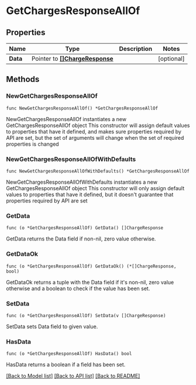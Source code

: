 # GetChargesResponseAllOf

## Properties

Name | Type | Description | Notes
------------ | ------------- | ------------- | -------------
**Data** | Pointer to [**[]ChargeResponse**](ChargeResponse.md) |  | [optional] 

## Methods

### NewGetChargesResponseAllOf

`func NewGetChargesResponseAllOf() *GetChargesResponseAllOf`

NewGetChargesResponseAllOf instantiates a new GetChargesResponseAllOf object
This constructor will assign default values to properties that have it defined,
and makes sure properties required by API are set, but the set of arguments
will change when the set of required properties is changed

### NewGetChargesResponseAllOfWithDefaults

`func NewGetChargesResponseAllOfWithDefaults() *GetChargesResponseAllOf`

NewGetChargesResponseAllOfWithDefaults instantiates a new GetChargesResponseAllOf object
This constructor will only assign default values to properties that have it defined,
but it doesn't guarantee that properties required by API are set

### GetData

`func (o *GetChargesResponseAllOf) GetData() []ChargeResponse`

GetData returns the Data field if non-nil, zero value otherwise.

### GetDataOk

`func (o *GetChargesResponseAllOf) GetDataOk() (*[]ChargeResponse, bool)`

GetDataOk returns a tuple with the Data field if it's non-nil, zero value otherwise
and a boolean to check if the value has been set.

### SetData

`func (o *GetChargesResponseAllOf) SetData(v []ChargeResponse)`

SetData sets Data field to given value.

### HasData

`func (o *GetChargesResponseAllOf) HasData() bool`

HasData returns a boolean if a field has been set.


[[Back to Model list]](../README.md#documentation-for-models) [[Back to API list]](../README.md#documentation-for-api-endpoints) [[Back to README]](../README.md)


